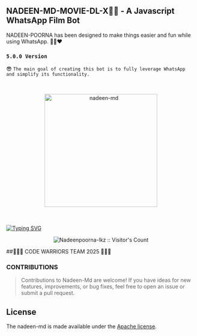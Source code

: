 ## NADEEN-MD-MOVIE-DL-X👨‍💻 - A Javascript WhatsApp Film Bot
NADEEN-POORNA has been designed to make things easier and fun while using WhatsApp. 👨‍💻❤️
### `5.0.0 Version`
😎 `The main goal of creating this bot is to fully leverage WhatsApp and simplify its functionality.`

<br>
<p align="center">  
  <a href="https://files.catbox.moe/2elpxs.png">
    <img alt="nadeen-md" height="300" src="https://files.catbox.moe/2elpxs.png">
    
  
  </a>
</p>  


<br>
<br>
<a href="https://git.io/typing-svg"><img src="https://readme-typing-svg.demolab.com?font=Black+Ops+One&size=50&pause=1000&color=7600bc&center=true&width=910&height=100&lines=THANKS FOR USESING +NADEEN-MD;MULTI+DEVICE+WHATSAPP+BOT;CREATED+BY+NADEEN+POORNA;👨‍💻💝ɴᴀᴅᴇᴇɴ ᴍᴅ💝👨‍💻​" alt="Typing SVG" /></a>
  </p>



<p align="center"><img src="https://profile-counter.glitch.me/{Nadeenpoorna-max}/count.svg" alt="Nadeenpoorna-lkz :: Visitor's Count" /></p>



##👨🏻‍💻 CODE WARRIORS TEAM 2025 👨🏻‍💻


### CONTRIBUTIONS 
> Contributions to Nadeen-Md are welcome! If you have ideas for new features, improvements, or bug fixes, feel free to open an issue or submit a pull request.

  </a>
</p>  

## License

The nadeen-md is made available under the [Apache license](https://github.com/Nadeenpoorna-max/NADEEN-MD/blob/main/LICENSE). 
